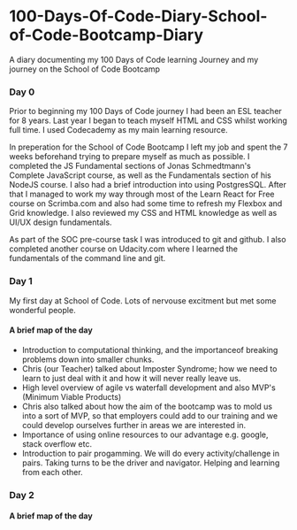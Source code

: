 # 100-Days-Of-Code-Diary-School-of-Code-Bootcamp-Diary
A diary documenting my 100 Days of Code learning Journey and my journey on the School of Code Bootcamp

### **Day 0**

Prior to beginning my 100 Days of Code journey I had been an ESL teacher for 8 years. Last year I began to teach myself HTML and CSS whilst working full time. I used Codecademy as my main learning resource. 

In preperation for the School of Code Bootcamp I left my job and spent the 7 weeks beforehand trying to prepare myself as much as possible. I completed the JS Fundamental sections of Jonas Schmedtmann's Complete JavaScript course, as well as the Fundamentals section of his NodeJS course. I also had a brief introduction into using PostgresSQL. After that I managed to work my way through most of the Learn React for Free course on Scrimba.com and also had some time to refresh my Flexbox and Grid knowledge. I also reviewed my CSS and HTML knowledge as well as UI/UX design fundamentals. 

As part of the SOC pre-course task I was introduced to git and github. I also completed another course on Udacity.com where I learned the fundamentals of the command line and git.

### **Day 1**

My first day at School of Code. Lots of nervouse excitment but met some wonderful people.

#### A brief map of the day

- Introduction to computational thinking, and the importanceof breaking problems down into smaller chunks. 
- Chris (our Teacher) talked about Imposter Syndrome; how we need to learn to just deal with it and how it will never really leave us.
- High level overview of agile vs waterfall development and also MVP's (Minimum Viable Products)
- Chris also talked about how the aim of the bootcamp was to mold us into a sort of MVP, so that employers could add to our training and we could develop ourselves further in areas we are interested in.
- Importance of using online resources to our advantage e.g. google, stack overflow etc. 
- Introduction to pair progamming. We will do every activity/challenge in pairs. Taking turns to be the driver and navigator. Helping and learning from each other.

### **Day 2** 

#### A brief map of the day
